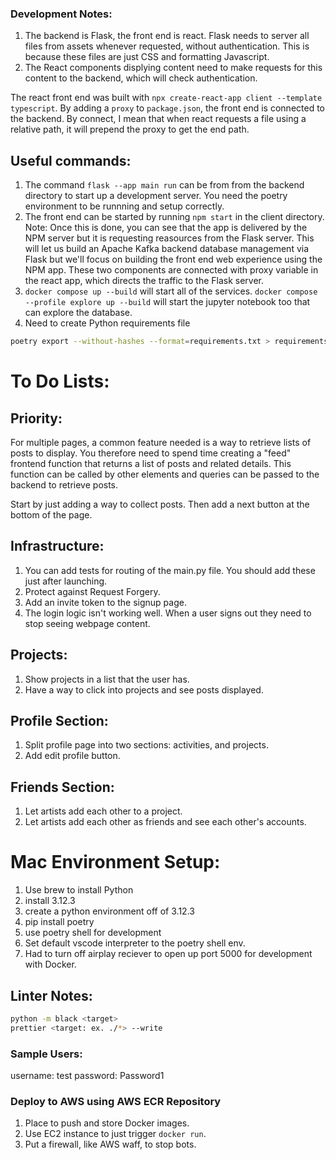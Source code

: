 ### Development Notes:

1. The backend is Flask, the front end is react. Flask needs to server all files from assets whenever requested, without authentication. This is because these files are just CSS and formatting Javascript.
2. The React components displying content need to make requests for this content to the backend, which will check authentication.

The react front end was built with `npx create-react-app client --template typescript`. By adding a `proxy` to `package.json`, the front end is connected to the backend. By connect, I mean that when react requests a file using a relative path, it will prepend the proxy to get the end path.

## Useful commands:

1. The command `flask --app main run` can be from from the backend directory to start up a development server. You need the poetry environment to be runnning and setup correctly.
2. The front end can be started by running `npm start` in the client directory.
   Note: Once this is done, you can see that the app is delivered by the NPM server but it is requesting reasources from the Flask server. This will let us build an Apache Kafka backend database management via Flask but we'll focus on building the front end web experience using the NPM app. These two components are connected with proxy variable in the react app, which directs the traffic to the Flask server.
3. `docker compose up --build` will start all of the services. `docker compose --profile explore up --build` will start the jupyter notebook too that can explore the database.
4. Need to create Python requirements file
```bash
poetry export --without-hashes --format=requirements.txt > requirements.txt
```

# To Do Lists:
## Priority:
For multiple pages, a common feature needed is a way to retrieve lists of posts to display. You therefore need to spend time creating a "feed" frontend function that returns a list of posts and related details. This function can be called by other elements and queries can be passed to the backend to retrieve posts.

Start by just adding a way to collect posts. Then add a next button at the bottom of the page.

## Infrastructure:
1. You can add tests for routing of the main.py file. You should add these just after launching.
2. Protect against Request Forgery.
3. Add an invite token to the signup page.
4. The login logic isn't working well. When a user signs out they need to stop seeing webpage content. 

## Projects: 
1. Show projects in a list that the user has.
2. Have a way to click into projects and see posts displayed.

## Profile Section:
1. Split profile page into two sections: activities, and projects.
2. Add edit profile button.

## Friends Section:
1. Let artists add each other to a project.
2. Let artists add each other as friends and see each other's accounts.


# Mac Environment Setup:

1. Use brew to install Python
2. install 3.12.3
3. create a python environment off of 3.12.3
4. pip install poetry
5. use poetry shell for development
6. Set default vscode interpreter to the poetry shell env.
7. Had to turn off airplay reciever to open up port 5000 for development with Docker.

## Linter Notes:

```bash
python -m black <target>
prettier <target: ex. ./*> --write
```


### Sample Users:
username: test
password: Password1


### Deploy to AWS using AWS ECR Repository
1. Place to push and store Docker images.
2. Use EC2 instance to just trigger ```docker run```.
3. Put a firewall, like AWS waff, to stop bots.

